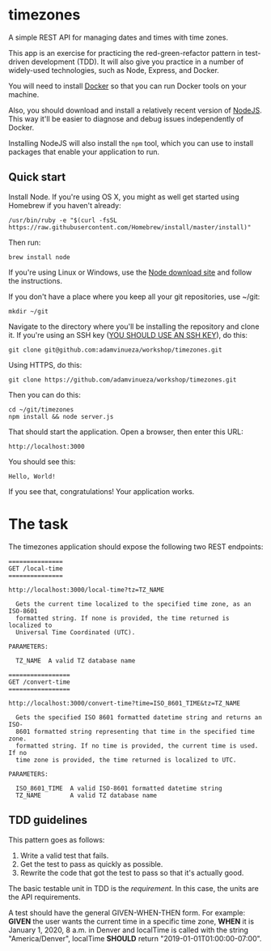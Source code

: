 # timezones

A simple REST API for managing dates and times with time zones.

This app is an exercise for practicing the red-green-refactor pattern in
test-driven development (TDD). It will also give you practice in a number of
widely-used technologies, such as Node, Express, and Docker.

You will need to install [Docker](https://hub.docker.com/?overlay=onboarding) so
that you can run Docker tools on your machine.

Also, you should download and install a relatively recent version of
[NodeJS](https://nodejs.org/en/download/). This way it'll be easier to diagnose
and debug issues independently of Docker.

Installing NodeJS will also install the `npm` tool, which you can use to install
packages that enable your application to run.

## Quick start

Install Node. If you're using OS X, you might as well get started using Homebrew
if you haven't already:
```
/usr/bin/ruby -e "$(curl -fsSL https://raw.githubusercontent.com/Homebrew/install/master/install)"
```
Then run:
```
brew install node
```
If you're using Linux or Windows, use the [Node download
site](https://nodejs.org/en/download/) and follow the instructions.

If you don't have a place where you keep all your git repositories, use ~/git:
```
mkdir ~/git
```

Navigate to the directory where you'll be installing the repository and clone it. If you're using an SSH key
([YOU SHOULD USE AN SSH KEY](https://help.github.com/en/github/authenticating-to-github/connecting-to-github-with-ssh)), do this:
```
git clone git@github.com:adamvinueza/workshop/timezones.git
```
Using HTTPS, do this:
```
git clone https://github.com/adamvinueza/workshop/timezones.git
```
Then you can do this:
```
cd ~/git/timezones
npm install && node server.js
```
That should start the application. Open a browser, then enter this URL:
```
http://localhost:3000
```
You should see this:
```
Hello, World!
```
If you see that, congratulations! Your application works.

# The task

The timezones application should expose the following two REST endpoints:
```
===============
GET /local-time
===============

http://localhost:3000/local-time?tz=TZ_NAME

  Gets the current time localized to the specified time zone, as an ISO-8601
  formatted string. If none is provided, the time returned is localized to
  Universal Time Coordinated (UTC).

PARAMETERS:

  TZ_NAME  A valid TZ database name

=================
GET /convert-time
=================

http://localhost:3000/convert-time?time=ISO_8601_TIME&tz=TZ_NAME

  Gets the specified ISO 8601 formatted datetime string and returns an ISO-
  8601 formatted string representing that time in the specified time zone.
  formatted string. If no time is provided, the current time is used. If no
  time zone is provided, the time returned is localized to UTC.

PARAMETERS:

  ISO_8601_TIME  A valid ISO-8601 formatted datetime string
  TZ_NAME        A valid TZ database name
```

## TDD guidelines

This pattern goes as follows:

1. Write a valid test that fails.
2. Get the test to pass as quickly as possible.
3. Rewrite the code that got the test to pass so that it's actually good.

The basic testable unit in TDD is the _requirement_. In this case, the units are the API requirements.

A test should have the general GIVEN-WHEN-THEN form. For example: **GIVEN** the user
wants the current time in a specific time zone, **WHEN** it is January 1, 2020, 8
a.m. in Denver and localTime is called with the string "America/Denver",
localTime **SHOULD** return "2019-01-01T01:00:00-07:00".

